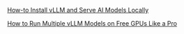 [How-to Install vLLM and Serve AI Models Locally](https://www.youtube.com/watch?v=9gX5bgtvuUU)

[How to Run Multiple vLLM Models on Free GPUs Like a Pro](https://medium.com/@hoaithuong.data/how-to-run-multiple-vllm-models-on-free-gpus-like-a-pro-bf59e9b8bacc)